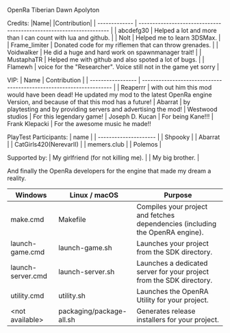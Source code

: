 OpenRa Tiberian Dawn Apolyton

Credits:
|Name|        |Contribution|
 | ------------- | ------------------------------------------------------------------- | 
 | abcdefg30 |  Helped a lot and more than I can count with lua and github. | 
 | Nolt |  Helped me to learn 3DSMax. | 
 | Frame_limiter |  Donated code for my riflemen that can throw grenades. | 
 | Voidwalker |  He did a huge and hard work on spawnmanager trait! | 
 | MustaphaTR |  Helped me with github and also spoted a lot of bugs. | 
 | Flamewh |  voice for the "Researcher". Voice still not in the game yet sorry | 


VIP:
 | Name              | Contribution | 
 | ----------------- | ------------------------------------------------------------------- | 
 | Reaperrr |  with out him this mod would have been dead! He updated my mod to the latest OpenRa engine Version, and because of that this mod has a future!
 | Abarrat |  by playtesting and by providing servers and advertising the mod!
 | Westwood studios |  For this legendary game!
 | Joseph D. Kucan |  For being Kane!!!
 | Frank Klepacki |  For the awesome music he made!!


PlayTest Participants:
 | name                  | 
 | --------------------- | 
 | Shpooky | 
 | Abarrat | 
 | CatGirls420(NerevarII) | 
 | memers.club | 
 | Polemos | 

Supported by:
 | My girlfriend (for not killing me). | 
 | My big brother. | 

And finally the OpenRa developers for the
engine that made my dream a reality.

 |  Windows                |  Linux / macOS             |  Purpose
 |  ---------------------  |  ------------------------  |  -------------  | 
 |  make.cmd               |  Makefile                  |  Compiles your project and fetches dependencies (including the OpenRA engine).
 |  launch-game.cmd        |  launch-game.sh            |  Launches your project from the SDK directory.
 |  launch-server.cmd      |  launch-server.sh          |  Launches a dedicated server for your project from the SDK directory.
 |  utility.cmd            |  utility.sh          |  Launches the OpenRA Utility for your project.
 |  &lt;not available&gt;  |  packaging/package-all.sh  |  Generates release installers for your project.